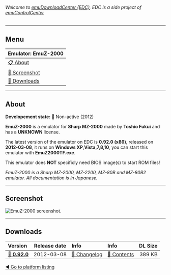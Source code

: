 ###### Welcome to [emuDownloadCenter (EDC)](https://github.com/PhoenixInteractiveNL/emuDownloadCenter/wiki/), EDC is a side project of [emuControlCenter](https://github.com/PhoenixInteractiveNL/emuControlCenter/wiki/)
***
## Menu
| **Emulator: EmuZ-2000** |
|:---------|
| [:clipboard: About](#about) |
| [:sunrise: Screenshot](#screenshot) |
| [:floppy_disk: Downloads](#downloads) |
***
## About
**Developement state:** :red_circle: Non-active (2012)

**EmuZ-2000** is a emulator for **Sharp MZ-2000** made by **Toshio Fukui** and has a **UNKNOWN** license.

The latest version of the emulator on EDC is **0.92.0 (x86)**, released on **2012-03-08**, it runs on **Windows XP,Vista,7,8,10**, you can start this emulator with **EmuZ2000TF.exe**.

This emulator does **NOT** specificly need BIOS image(s) to start ROM files!

_EmuZ-2000 is a Sharp MZ-2000, MZ-2200, MZ-80B and MZ-80B2 emulator. All documentation is in Japanese._
***
## Screenshot
![](https://raw.githubusercontent.com/PhoenixInteractiveNL/emuDownloadCenter/master/hooks/emuz2000/screen.jpg "EmuZ-2000 screenshot.")
***
## Downloads
| Version  | Release date  | Info       | Info       | DL Size    |
|:---------|:-------------:|:-----------|:-----------|-----------:|
| [:floppy_disk: **0.92.0**](https://github.com/PhoenixInteractiveNL/edc-repo0004/raw/master/emuz2000/0.92.0.7z) | 2012-03-08 | [:page_facing_up: Changelog](https://github.com/PhoenixInteractiveNL/edc-repo0004/blob/master/emuz2000/0.92.0_changelog.txt) | [:mag_right: Contents](https://github.com/PhoenixInteractiveNL/edc-repo0004/blob/master/emuz2000/0.92.0_contents.txt) | 389 KB |

[:arrow_backward: Go to platform listing](https://github.com/PhoenixInteractiveNL/emuDownloadCenter/wiki/EDC-Platform-List)
